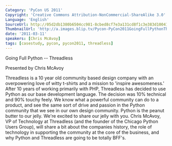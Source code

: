 ```yaml
---
Category: 'PyCon US 2011'
Copyright: 'Creative Commons Attribution-NonCommercial-ShareAlike 3.0'
Language: 'English'
SourceUrl: http://05d2db1380b6504cc981-8cbed8cf7e3a131cd8f1c3e383d10041.r93.cf2.rackcdn.com/pycon-us-2011/385_going-full-python-threadless.mp4
ThumbnailUrl: 'http://a.images.blip.tv/Pycon-PyCon2011GoingFullPythonThreadless741.png'
date: '2011-03-11'
speakers: [Chris McAvoy]
tags: [casestudy, pycon, pycon2011, threadless]
---
```

  

Going Full Python -- Threadless

Presented by Chris McAvoy

Threadless is a 10 year old community based design company with an
overpowering love of witty t-shirts and a mission to 'inspire awesomeness.'
After 10 years of working primarily with PHP, Threadless has decided to use
Python as our base development language. The decision was 10% technical and
90% touchy feely. We know what a powerful community can do to a product, and
see the same sort of drive and passion in the Python community that we see in
our own design community. Python is the peanut butter to our jelly. We're
excited to share our jelly with you. Chris McAvoy, VP of Technology at
Threadless (and the founder of the Chicago Python Users Group), will share a
bit about the companies history, the role of technology in supporting the
community at the core of the business, and why Python and Threadless are going
to be totally BFF's.

